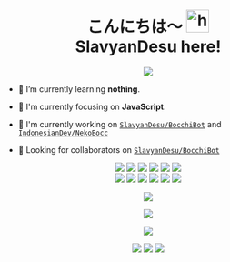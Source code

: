 <h1 align="center">こんにちは〜 <img src="https://user-images.githubusercontent.com/1303154/88677602-1635ba80-d120-11ea-84d8-d263ba5fc3c0.gif" width="40px" alt="hi"><br>SlavyanDesu here!</h1>

<p align="center">
  <img src="https://www.osustuff.org/img/imageslice/2020-11-05/133230/724240.jpg" />
</p>

- 🌱 I’m currently learning **nothing**.

- 👀 I'm currently focusing on **JavaScript**.

- 📝 I'm currently working on [`SlavyanDesu/BocchiBot`](https://github.com/SlavyanDesu/BocchiBot) and [`IndonesianDev/NekoBocc`](https://github.com/IndonesianDev/NekoBocc)

- 👥 Looking for collaborators on [`SlavyanDesu/BocchiBot`](https://github.com/SlavyanDesu/BocchiBot)

<p align="center">
  <img src="https://img.shields.io/badge/-JavaScript-black?style=flat-square&logo=javascript" />
  <img src="https://img.shields.io/badge/-Node.js-black?style=flat-square&logo=Node.js" />
  <img src="https://img.shields.io/badge/-HTML5-black?style=flat-square&logo=html5&logoColor=e34f26" />
  <img src="https://img.shields.io/badge/-CSS3-black?style=flat-square&logo=css3&logoColor=1572b6" />
  <img src="https://img.shields.io/badge/-Git-black?style=flat-square&logo=git" />
  <img src="https://img.shields.io/badge/-GitHub-black?style=flat-square&logo=github" /> <br>
  <img src="https://img.shields.io/badge/-Python-black?style=flat-square&logo=python" />
  <img src="https://img.shields.io/badge/-React-black?style=flat-square&logo=react" />
  <img src="https://img.shields.io/badge/-Redux-black?style=flat-square&logo=redux" />
  <img src="https://img.shields.io/badge/-Windows-black?style=flat-square&logo=windows" />
  <img src="https://img.shields.io/badge/-VS_Code-black?style=flat-square&logo=visual-studio-code" />
  <img src="https://img.shields.io/badge/-SQLite3-black?style=flat-square&logo=sqlite" />
</p>

<p align="center">
  <a href="https://github.com/SlavyanDesu"><img src="https://github-readme-stats.vercel.app/api?username=SlavyanDesu&bg_color=30,e96443,904e95&title_color=fff&text_color=fff&icon_color=fff&hide_border=true&show_icons=true" /></a>
</p>

<p align="center">
  <a href="https://github.com/SlavyanDesu"><img src="https://github-readme-stats.vercel.app/api/top-langs?username=SlavyanDesu&bg_color=30,e96443,904e95&title_color=fff&text_color=fff&hide_border=true&show_icons=true&layout=compact" /></a>
</p>

<p align="center">
   <img src="https://github-readme-streak-stats.herokuapp.com/?user=SlavyanDesu" />
</p>

<p align="center">
  <a href="https://www.youtube.com/channel/UCg_NUppMwYKiGp23rjFMyEg"><img src="https://img.shields.io/badge/YouTube-Heikal%20Syah%20Shiddiq-ff0000?style=for-the-badge&logo=youtube&logoColor=ff0000&link=https://www.youtube.com/channel/UCg_NUppMwYKiGp23rjFMyEg" /></a>
  <a href="mailto:slavyan@secret.fyi"><img src="https://img.shields.io/badge/Gmail-slavyan@secret.fyi-ea4335?style=for-the-badge&logo=Gmail&logoColor=ea4335&link=mailto:slavyan@secret.fyi" /></a>
  <a href="https://twitter.com/sl_avyan"><img src="https://img.shields.io/twitter/follow/sl_avyan?logo=twitter&style=for-the-badge" /></a>
</p>
